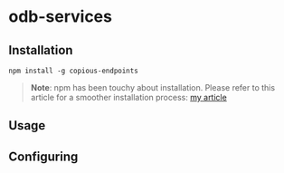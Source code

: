 # odb-services




## Installation

```
npm install -g copious-endpoints
```

> **Note**: npm has been touchy about installation. Please refer to this article for a smoother installation process: [my article](https://dev.to)

## Usage



## Configuring
